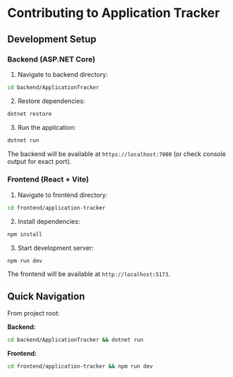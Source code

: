 # Contributing to Application Tracker

## Development Setup

### Backend (ASP.NET Core)

1. Navigate to backend directory:
```bash
cd backend/ApplicationTracker
```

2. Restore dependencies:
```bash
dotnet restore
```

3. Run the application:
```bash
dotnet run
```

The backend will be available at `https://localhost:7000` (or check console output for exact port).

### Frontend (React + Vite)

1. Navigate to frontend directory:
```bash
cd frontend/application-tracker
```

2. Install dependencies:
```bash
npm install
```

3. Start development server:
```bash
npm run dev
```

The frontend will be available at `http://localhost:5173`.

## Quick Navigation

From project root:

**Backend:**
```bash
cd backend/ApplicationTracker && dotnet run
```

**Frontend:**
```bash
cd frontend/application-tracker && npm run dev
```